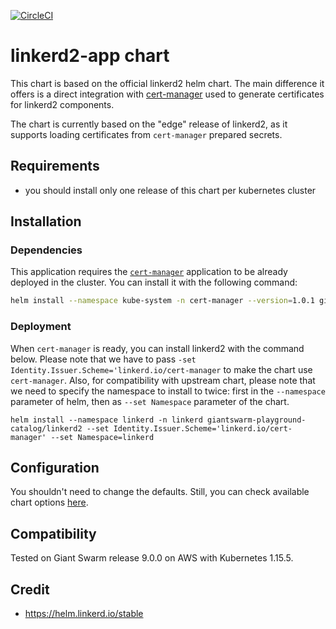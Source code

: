 [![CircleCI](https://circleci.com/gh/giantswarm/linkerd2-app.svg?style=shield)](https://circleci.com/gh/giantswarm/linkerd2-app)

# linkerd2-app chart

This chart is based on the official linkerd2 helm chart. The main difference it offers is a
direct integration with [cert-manager](https://cert-manager.io/) used to generate certificates
for linkerd2 components.

The chart is currently based on the "edge" release of linkerd2, as it supports loading certificates
from `cert-manager` prepared secrets.

## Requirements

- you should install only one release of this chart per kubernetes cluster

## Installation

### Dependencies

This application requires the [`cert-manager`](https://github.com/giantswarm/cert-manager-app)
application to be already deployed in the cluster. You can install it with the following command:

```bash
helm install --namespace kube-system -n cert-manager --version=1.0.1 giantswarm/cert-manager-app
```

### Deployment

When `cert-manager` is ready, you can install linkerd2 with the command below. Please note that
we have to pass `-set Identity.Issuer.Scheme='linkerd.io/cert-manager` to make the chart use
`cert-manager`. Also, for compatibility with upstream chart, please note that we need to specify the namespace
to install to twice: first in the `--namespace` parameter of helm, then as `--set Namespace` parameter
of the chart.

```text
helm install --namespace linkerd -n linkerd giantswarm-playground-catalog/linkerd2 --set Identity.Issuer.Scheme='linkerd.io/cert-manager' --set Namespace=linkerd
```

## Configuration

You shouldn't need to change the defaults. Still, you can check available chart options [here](helm/link/../linkerd2-app/values.yaml).

## Compatibility

Tested on Giant Swarm release 9.0.0 on AWS with Kubernetes 1.15.5.

## Credit

* https://helm.linkerd.io/stable
